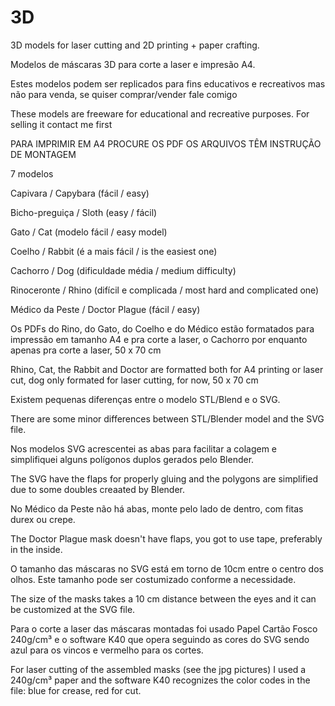 # 3D
3D models for laser cutting and 2D printing + paper crafting.

Modelos de máscaras 3D para corte a laser e impresão A4.

Estes modelos podem ser replicados para fins educativos e recreativos mas não para venda, se quiser comprar/vender fale comigo

These models are freeware for educational and recreative purposes. For selling it contact me first

PARA IMPRIMIR EM A4 PROCURE OS PDF
OS ARQUIVOS TÊM INSTRUÇÃO DE MONTAGEM

7 modelos

Capivara / Capybara (fácil / easy)

Bicho-preguiça / Sloth (easy / fácil)

Gato / Cat  (modelo fácil / easy model)

Coelho / Rabbit  (é a mais fácil / is the easiest one)

Cachorro  / Dog (dificuldade média / medium difficulty)

Rinoceronte / Rhino (difícil e complicada / most hard and complicated one)

Médico da Peste / Doctor Plague (fácil / easy)

Os PDFs do Rino, do Gato, do Coelho e do Médico estão formatados para impressão em tamanho A4 e pra corte a laser, o Cachorro por enquanto apenas pra corte a laser, 50 x 70 cm

Rhino, Cat, the Rabbit and Doctor are formatted both for A4 printing or laser cut, dog only formated for laser cutting, for now, 50 x 70 cm

Existem pequenas diferenças entre o modelo STL/Blend e o SVG.

There are some minor differences between STL/Blender model and the SVG file.

Nos modelos SVG acrescentei as abas para facilitar a colagem e simplifiquei alguns polígonos duplos gerados pelo Blender.

The SVG have the flaps for properly gluing and the polygons are simplified due to some doubles creaated by Blender.

No Médico da Peste não há abas, monte pelo lado de dentro, com fitas durex ou crepe.

The Doctor Plague mask doesn't have flaps, you got to use tape, preferably in the inside.

O tamanho das máscaras no SVG está em torno de 10cm entre o centro dos olhos. Este tamanho pode ser costumizado conforme a necessidade.

The size of the masks takes a 10 cm distance between the eyes and it can be customized at the SVG file.

Para o corte a laser das máscaras montadas foi usado Papel Cartão Fosco 240g/cm³ e o software K40 que opera seguindo as cores do SVG sendo azul para os vincos e vermelho para os cortes.

For laser cutting of the assembled masks (see the jpg pictures) I used a 240g/cm³ paper and the software K40 recognizes the color codes in the file: blue for crease, red for cut.

